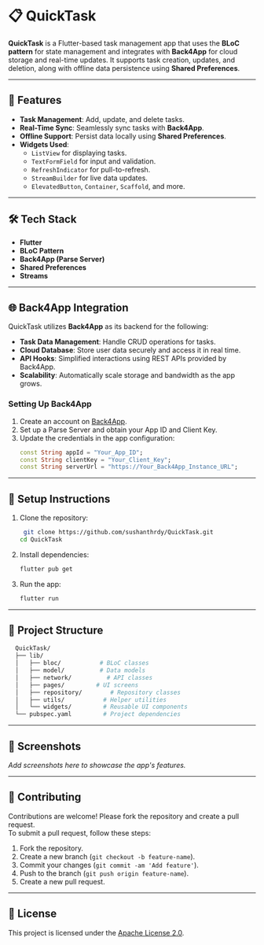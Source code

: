 # 📋 QuickTask

**QuickTask** is a Flutter-based task management app that uses the **BLoC pattern** for state management and integrates with **Back4App** for cloud storage and real-time updates. It supports task creation, updates, and deletion, along with offline data persistence using **Shared Preferences**.

---

## 🚀 Features
- **Task Management**: Add, update, and delete tasks.
- **Real-Time Sync**: Seamlessly sync tasks with **Back4App**.
- **Offline Support**: Persist data locally using **Shared Preferences**.
- **Widgets Used**:
  - `ListView` for displaying tasks.
  - `TextFormField` for input and validation.
  - `RefreshIndicator` for pull-to-refresh.
  - `StreamBuilder` for live data updates.
  - `ElevatedButton`, `Container`, `Scaffold`, and more.

---

## 🛠️ Tech Stack
- **Flutter**  
- **BLoC Pattern**  
- **Back4App (Parse Server)**  
- **Shared Preferences**  
- **Streams**  

---

## 🌐 Back4App Integration  

QuickTask utilizes **Back4App** as its backend for the following:  

- **Task Data Management**: Handle CRUD operations for tasks.  
- **Cloud Database**: Store user data securely and access it in real time.  
- **API Hooks**: Simplified interactions using REST APIs provided by Back4App.  
- **Scalability**: Automatically scale storage and bandwidth as the app grows.  

### Setting Up Back4App  

1. Create an account on [Back4App](https://www.back4app.com).  
2. Set up a Parse Server and obtain your App ID and Client Key.  
3. Update the credentials in the app configuration:  
   ```dart  
   const String appId = "Your_App_ID";  
   const String clientKey = "Your_Client_Key";  
   const String serverUrl = "https://Your_Back4App_Instance_URL";

---

## 🧩 Setup Instructions
1. Clone the repository:
   ```bash
    git clone https://github.com/sushanthrdy/QuickTask.git
   cd QuickTask
2. Install dependencies:
   ```bash
   flutter pub get
3. Run the app:
   ```bash
   flutter run

---

## 🧩 Project Structure
```bash
  QuickTask/  
  ├── lib/  
  │   ├── bloc/           # BLoC classes  
  │   ├── model/          # Data models
  │   ├── network/          # API classes
  │   ├── pages/         # UI screens  
  │   ├── repository/        # Repository classes
  │   ├── utils/           # Helper utilities  
  │   └── widgets/         # Reusable UI components  
  └── pubspec.yaml         # Project dependencies
  ```
---

## 📸 Screenshots  

_Add screenshots here to showcase the app's features._  

---

## 🤝 Contributing  

Contributions are welcome! Please fork the repository and create a pull request.  
To submit a pull request, follow these steps:

1. Fork the repository.
2. Create a new branch (`git checkout -b feature-name`).
3. Commit your changes (`git commit -am 'Add feature'`).
4. Push to the branch (`git push origin feature-name`).
5. Create a new pull request.

---

## 📜 License  

This project is licensed under the [Apache License 2.0](LICENSE).  
